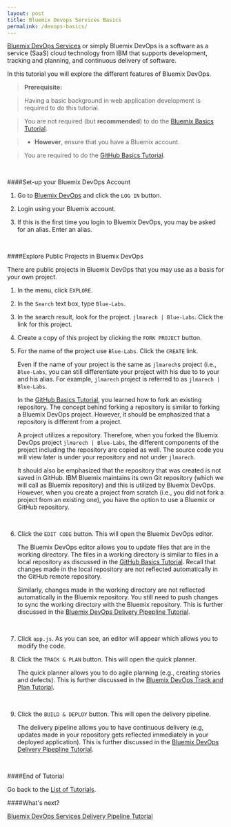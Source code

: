 ```yaml
---
layout: post
title: Bluemix Devops Services Basics
permalink: /devops-basics/
---
```



[Bluemix DevOps Services](https://hub.jazz.net) or simply Bluemix DevOps is a software as a service (SaaS) cloud technology from IBM that supports development, tracking and planning, and continuous delivery of software.

In this tutorial you will explore the different features of Bluemix DevOps.

>**Prerequisite:**

>Having a basic background in web application development is required to do this tutorial.

>You are not required (but **recommended**) to do  the [Bluemix Basics Tutorial](/bluemix-basics).

>- **However**, ensure that you have a Bluemix account.  

>You are required to do  the [GitHub Basics Tutorial](/github-basics).

<br>

####Set-up your Bluemix DevOps Account

1. Go to [Bluemix DevOps](https://hub.jazz.net) and click the `LOG IN` button.
	
1. Login using your Bluemix account.  

1. If this is the first time you login to Bluemix DevOps, you may be asked for an alias.  Enter an alias.


<br>

####Explore Public Projects in Bluemix DevOps

There are public projects in Bluemix DevOps that you may use as a basis for your own project.

1. In the menu, click `EXPLORE`.

1. In the `Search` text box, type `Blue-Labs`.  

1. In the search result, look for the project.  `jlmarech | Blue-Labs`.  Click the link for this project.

1. Create a copy of this project by clicking the `FORK PROJECT` button.

1. For the name of the project use `Blue-Labs`.  Click the `CREATE` link.

	Even if the name of your project is the same as `jlmarech`s project (i.e., `Blue-Labs`, you can still differentiate your project with his due to to your and his alias.  For example, `jlmarech` project is referred to as `jlmarech | Blue-Labs`.
	
	In the [GitHub Basics Tutorial](/github-basics), you learned how to fork an existing repository.  The concept behind forking a repository is similar to forking a Bluemix DevOps project.  However, it should be emphasized that a repository is different from a project.

	A project utilizes a repository.  Therefore, when you forked the Bluemix DevOps project `jlmarech | Blue-Labs`, the different components of the project including the repository are copied as well.  The source code you will view later is under your repository and not under `jlmarech`.

	It should also be emphasized that the repository that was created is not saved in GitHub.  IBM Bluemix maintains its own Git repository (which we will call as Bluemix repository) and this is utilized by Bluemix DevOps.  However, when you create a project from scratch (i.e., you did not fork a project from an existing one), you have the option to use a Bluemix or GitHub repository.

	<br>
	
1. Click the `EDIT CODE` button.  This will open the Bluemix DevOps editor.

	The Bluemix DevOps editor allows you to update files that are in the working directory.  The files in a working directory is similar to files in a local repository as discussed in the [GitHub Basics Tutorial](/github-basics).  Recall that changes made in the local repository are not reflected automatically in the GitHub remote repository.
	
	Similarly, changes made in the working directory are not reflected automatically in the Bluemix repository.  You still need to push changes to sync the working directory with the Bluemix repository.  This is further discussed in the [Bluemix DevOps Delivery Pipepline Tutorial](/devops-delivery-pipeline).

	<br>
	
7. Click `app.js`.  As you can see, an editor will appear which allows you to modify the code.

8. Click the `TRACK & PLAN` button.  This will open the quick planner.

	The quick planner allows you to do agile planning (e.g., creating stories and defects).  This is further discussed in  the [Bluemix DevOps Track and Plan Tutorial](/devops-track-plan).

	<br>

9. Click the `BUILD & DEPLOY` button.  This will open the delivery pipeline.

	The delivery pipeline allows you to have continuous delivery (e.g, updates made in your repository gets reflected immediately in your deployed application).  This is further discussed in the [Bluemix DevOps Delivery Pipepline Tutorial](/devops-delivery-pipeline).

	<br>

####End of Tutorial

Go back to the [List of Tutorials](/tutorial-list).

####What's next?

[Bluemix DevOps Services Delivery Pipeline Tutorial](/devops-delivery-pipeline)


